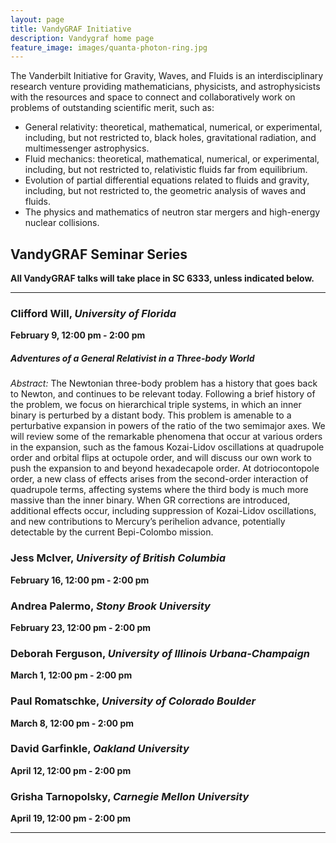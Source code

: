 ```yaml
---
layout: page
title: VandyGRAF Initiative 
description: Vandygraf home page 
feature_image: images/quanta-photon-ring.jpg
---
```


 The Vanderbilt Initiative  for Gravity, Waves, and Fluids is an interdisciplinary research venture  providing mathematicians, physicists, and astrophysicists with the resources and space to connect and collaboratively work on problems of outstanding scientific merit, such as:

+ General relativity: theoretical, mathematical, numerical, or experimental, including, but not restricted to, black holes, gravitational radiation, and multimessenger astrophysics.
+ Fluid mechanics: theoretical, mathematical, numerical, or experimental, including, but not restricted to, relativistic fluids far from equilibrium.
+ Evolution of partial differential equations related to fluids and gravity, including, but not restricted to, the geometric analysis of waves and fluids.
+ The physics and mathematics of neutron star mergers and high-energy nuclear collisions.

## VandyGRAF Seminar Series

**All VandyGRAF talks will take place in SC 6333, unless indicated below.**

<hr>

### Clifford Will, *University of Florida*
**February 9, 12:00 pm - 2:00 pm**
##### Adventures of a General Relativist in a Three-body World
*Abstract:* The Newtonian three-body problem has a history that goes back to Newton, and continues to be relevant today. Following a brief history of the problem, we focus on hierarchical triple systems, in which an inner binary is perturbed by a distant body. This problem is amenable to a perturbative expansion in powers of the ratio of the two semimajor axes. We will review some of the remarkable phenomena that occur at various orders in the expansion, such as the famous Kozai-Lidov oscillations at quadrupole order and orbital flips at octupole order, and will discuss our own work to push the expansion to and beyond hexadecapole order. At dotriocontopole order, a new class of effects arises from the second-order interaction of quadrupole terms, affecting systems where the third body is much more massive than the inner binary. When GR corrections are introduced, additional effects occur, including suppression of Kozai-Lidov oscillations, and new contributions to Mercury’s perihelion advance, potentially detectable by the current Bepi-Colombo mission.

### Jess McIver, *University of British Columbia*
**February 16, 12:00 pm - 2:00 pm**

### Andrea Palermo, *Stony Brook University*
**February 23, 12:00 pm - 2:00 pm**

### Deborah Ferguson, *University of Illinois Urbana-Champaign*
**March 1, 12:00 pm - 2:00 pm**

### Paul Romatschke, *University of Colorado Boulder*
**March 8, 12:00 pm - 2:00 pm**

### David Garfinkle, *Oakland University*
**April 12, 12:00 pm - 2:00 pm**

### Grisha Tarnopolsky, *Carnegie Mellon University*
**April 19, 12:00 pm - 2:00 pm**

<hr>

